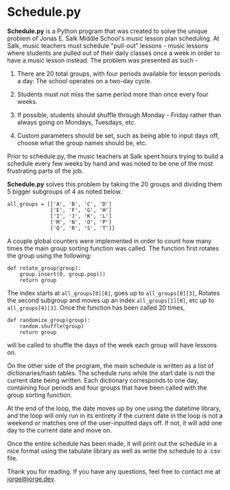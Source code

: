 # Schedule.py

**Schedule.py** is a Python program that was created to solve the unique problem of Jonas E. Salk Middle School's music lesson plan scheduling. At Salk, music teachers must schedule "pull-out" lessons - music lessons where students are pulled out of their daily classes once a week in order to have a music lesson instead. The problem was presented as such -

1. There are 20 total groups, with four periods available for lesson periods a day. The school operates on a two-day cycle.

2. Students must not miss the same period more than once every four weeks.

3. If possible, students should shuffle through Monday - Friday rather than always going on Mondays, Tuesdays, etc.

4. Custom parameters should be set, such as being able to input days off, choose what the group names should be, etc.

Prior to schedule.py, the music teachers at Salk spent hours trying to build a schedule every few weeks by hand and was noted to be one of the most frustrating parts of the job.

**Schedule.py** solves this problem by taking the 20 groups and dividing them 5 bigger subgroups of 4 as noted below.

```
all_groups = [['A', 'B', 'C', 'D']
              ['E', 'F', 'G', 'H']
              ['I', 'J', 'K', 'L']
              ['M', 'N', 'O', 'P']
              ['Q', 'R', 'S', 'T']]
```

A couple global counters were implemented in order to count how many times the main group sorting function was called. The function first rotates the group using the following:
```
def rotate_group(group):
    group.insert(0, group.pop())
    return group
```

The index starts at `all_groups[0][0]`, goes up to `all_groups[0][3]`, Rotates the second subgroup and moves up an index `all_groups[1][0]`, etc up to `all_groups[4][3]`. Once the 
function has been called 20 times, 

```
def randomize_group(group):
    random.shuffle(group)
    return group
```

will be called to shuffle the days of the week each group will have lessons on.

On the other side of the program, the main schedule is written as a list of dictionaries/hash tables. The schedule runs while the start date is not the current date being written. Each dictionary corresponds to one day, containing four periods and four groups that have been called with the group sorting function. 

At the end of the loop, the date moves up by one using the datetime library, and the loop will only run in its entirety if the current date in the loop is not a weekend or matches one of the user-inputted days off. If not, it will add one day to the current date and move on.

Once the entire schedule has been made, it will print out the schedule in a nice format using the tabulate library as well as write the schedule to a .csv file. 

Thank you for reading. If you have any questions, feel free to contact me at jorge@jorge.dev.